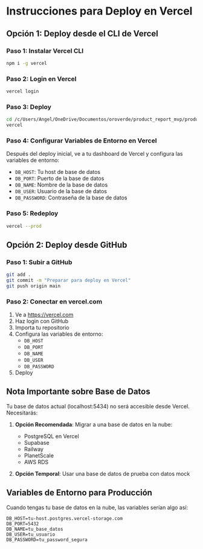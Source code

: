 # Instrucciones para Deploy en Vercel

## Opción 1: Deploy desde el CLI de Vercel

### Paso 1: Instalar Vercel CLI
```bash
npm i -g vercel
```

### Paso 2: Login en Vercel
```bash
vercel login
```

### Paso 3: Deploy
```bash
cd /c/Users/Angel/OneDrive/Documentos/oroverde/product_report_mvp/product-report-front-4
vercel
```

### Paso 4: Configurar Variables de Entorno en Vercel
Después del deploy inicial, ve a tu dashboard de Vercel y configura las variables de entorno:
- `DB_HOST`: Tu host de base de datos
- `DB_PORT`: Puerto de la base de datos  
- `DB_NAME`: Nombre de la base de datos
- `DB_USER`: Usuario de la base de datos
- `DB_PASSWORD`: Contraseña de la base de datos

### Paso 5: Redeploy
```bash
vercel --prod
```

## Opción 2: Deploy desde GitHub

### Paso 1: Subir a GitHub
```bash
git add .
git commit -m "Preparar para deploy en Vercel"
git push origin main
```

### Paso 2: Conectar en vercel.com
1. Ve a https://vercel.com
2. Haz login con GitHub
3. Importa tu repositorio
4. Configura las variables de entorno:
   - `DB_HOST`
   - `DB_PORT` 
   - `DB_NAME`
   - `DB_USER`
   - `DB_PASSWORD`
5. Deploy

## Nota Importante sobre Base de Datos
Tu base de datos actual (localhost:5434) no será accesible desde Vercel. Necesitarás:

1. **Opción Recomendada**: Migrar a una base de datos en la nube:
   - PostgreSQL en Vercel
   - Supabase
   - Railway
   - PlanetScale
   - AWS RDS

2. **Opción Temporal**: Usar una base de datos de prueba con datos mock

## Variables de Entorno para Producción

Cuando tengas tu base de datos en la nube, las variables serían algo así:

```
DB_HOST=tu-host.postgres.vercel-storage.com
DB_PORT=5432
DB_NAME=tu_base_datos
DB_USER=tu_usuario
DB_PASSWORD=tu_password_segura
```
